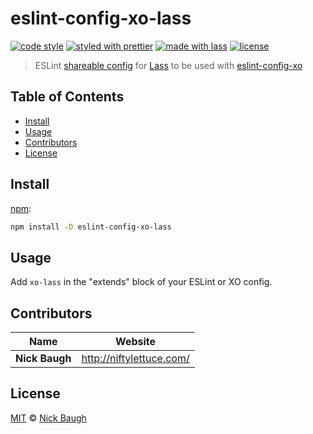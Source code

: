 # eslint-config-xo-lass

[![code style](https://img.shields.io/badge/code_style-XO-5ed9c7.svg)](https://github.com/sindresorhus/xo)
[![styled with prettier](https://img.shields.io/badge/styled_with-prettier-ff69b4.svg)](https://github.com/prettier/prettier)
[![made with lass](https://img.shields.io/badge/made_with-lass-95CC28.svg)](https://lass.js.org)
[![license](https://img.shields.io/github/license/lassjs/eslint-config-xo-lass.svg)](LICENSE)

> ESLint [shareable config][shareable-config] for [Lass][] to be used with [eslint-config-xo][]


## Table of Contents

* [Install](#install)
* [Usage](#usage)
* [Contributors](#contributors)
* [License](#license)


## Install

[npm][]:

```sh
npm install -D eslint-config-xo-lass
```


## Usage

Add `xo-lass` in the "extends" block of your ESLint or XO config.


## Contributors

| Name           | Website                    |
| -------------- | -------------------------- |
| **Nick Baugh** | <http://niftylettuce.com/> |


## License

[MIT](LICENSE) © [Nick Baugh](http://niftylettuce.com/)


##

[npm]: https://www.npmjs.com/

[shareable-config]: http://eslint.org/docs/developer-guide/shareable-configs.html

[lass]: https://lass.js.org

[eslint-config-xo]: https://github.com/xojs/eslint-config-xo

